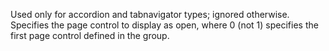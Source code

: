 Used only for accordion and tabnavigator types; ignored
            otherwise. Specifies the page control to display as open,
            where 0 (not 1) specifies the first page control defined in
            the group.